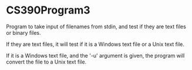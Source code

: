 # CS390Program3
Program to take input of filenames from stdin, and test if they are text files or binary files.

If they are text files, it will test if it is a Windows text file or a Unix text file.

If it is a Windows text file, and the '-u' argument is given, the program will convert the file to a Unix text file.
